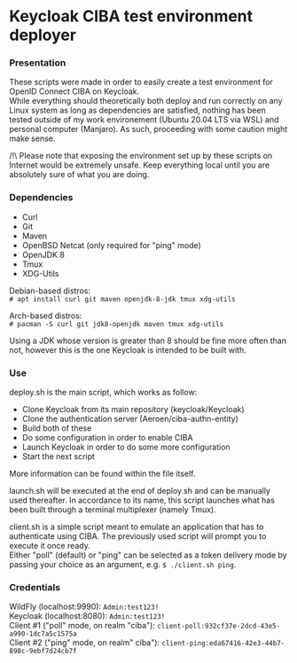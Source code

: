Keycloak CIBA test environment deployer  
=====  
  
  
### Presentation  
  
These scripts were made in order to easily create a test environment for OpenID Connect CIBA on Keycloak.  
While everything should theoretically both deploy and run correctly on any Linux system as long as dependencies are satisfied, nothing has been tested outside of my work environement (Ubuntu 20.04 LTS via WSL) and personal computer (Manjaro). As such, proceeding with some caution might make sense.  
  
/!\ Please note that exposing the environment set up by these scripts on Internet would be extremely unsafe. Keep everything local until you are absolutely sure of what you are doing.  
  

### Dependencies  
  
- Curl  
- Git  
- Maven  
- OpenBSD Netcat (only required for "ping" mode)  
- OpenJDK 8  
- Tmux  
- XDG-Utils  
  
Debian-based distros:  
`# apt install curl git maven openjdk-8-jdk tmux xdg-utils`  
  
Arch-based distros:  
`# pacman -S curl git jdk8-openjdk maven tmux xdg-utils`  
  
Using a JDK whose version is greater than 8 should be fine more often than not, however this is the one Keycloak is intended to be built with.  

  
### Use  
  
deploy.sh is the main script, which works as follow:  
- Clone Keycloak from its main repository (keycloak/Keycloak)  
- Clone the authentication server (Aeroen/ciba-authn-entity)  
- Build both of these  
- Do some configuration in order to enable CIBA  
- Launch Keycloak in order to do some more configuration  
- Start the next script  
  
More information can be found within the file itself.  
  
launch.sh will be executed at the end of deploy.sh and can be manually used thereafter. In accordance to its name, this script launches what has been built through a terminal multiplexer (namely Tmux).  
  
client.sh is a simple script meant to emulate an application that has to authenticate using CIBA. The previously used script will prompt you to execute it once ready.  
Either "poll" (default) or "ping" can be selected as a token delivery mode by passing your choice as an argument, e.g. `$ ./client.sh ping`.  


### Credentials

WildFly (localhost:9990): `Admin:test123!`  
Keycloak (localhost:8080): `Admin:test123!`  
Client #1 ("poll" mode, on realm "ciba"): `client-poll:932cf37e-2dcd-43e5-a990-1dc7a5c1575a`  
Client #2 ("ping" mode, on realm" ciba"): `client-ping:eda67416-42e3-44b7-898c-9ebf7d24cb7f`  
